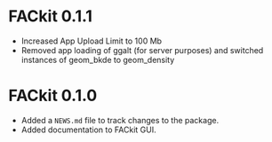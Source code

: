 # FACkit 0.1.1

* Increased App Upload Limit to 100 Mb
* Removed app loading of ggalt (for server purposes) and switched instances of geom_bkde to geom_density 

# FACkit 0.1.0

* Added a `NEWS.md` file to track changes to the package.
* Added documentation to FACkit GUI.


